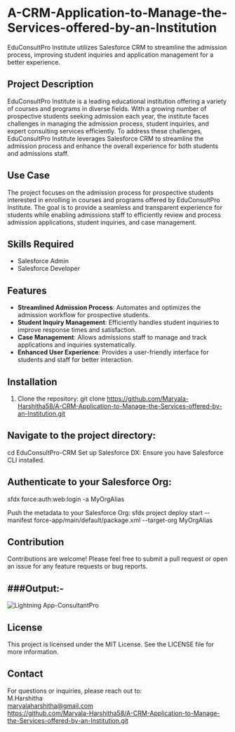 # A-CRM-Application-to-Manage-the-Services-offered-by-an-Institution
EduConsultPro Institute utilizes Salesforce CRM to streamline the admission process, improving student inquiries and application management for a better experience.

## Project Description

EduConsultPro Institute is a leading educational institution offering a variety of courses and programs in diverse fields. With a growing number of prospective students seeking admission each year, the institute faces challenges in managing the admission process, student inquiries, and expert consulting services efficiently. To address these challenges, EduConsultPro Institute leverages Salesforce CRM to streamline the admission process and enhance the overall experience for both students and admissions staff.

## Use Case

The project focuses on the admission process for prospective students interested in enrolling in courses and programs offered by EduConsultPro Institute. The goal is to provide a seamless and transparent experience for students while enabling admissions staff to efficiently review and process admission applications, student inquiries, and case management.

## Skills Required

- Salesforce Admin
- Salesforce Developer

## Features

- **Streamlined Admission Process**: Automates and optimizes the admission workflow for prospective students.
- **Student Inquiry Management**: Efficiently handles student inquiries to improve response times and satisfaction.
- **Case Management**: Allows admissions staff to manage and track applications and inquiries systematically.
- **Enhanced User Experience**: Provides a user-friendly interface for students and staff for better interaction.

## Installation

1. Clone the repository:
   git clone https://github.com/Maryala-Harshitha58/A-CRM-Application-to-Manage-the-Services-offered-by-an-Institution.git
   
Navigate to the project directory:
---------------------------------
cd EduConsultPro-CRM
Set up Salesforce DX:
Ensure you have Salesforce CLI installed.

Authenticate to your Salesforce Org:
------------------------------------
sfdx force:auth:web:login -a MyOrgAlias

Push the metadata to your Salesforce Org:
sfdx project deploy start --manifest force-app/main/default/package.xml --target-org MyOrgAlias

Contribution
------------
Contributions are welcome! Please feel free to submit a pull request or open an issue for any feature requests or bug reports.

###Output:-
-----------
![Lightning App-ConsultantPro](https://github.com/user-attachments/assets/c9189228-5cc1-489b-b969-dc9bcb4340da)


License
-------
This project is licensed under the MIT License. See the LICENSE file for more information.

Contact
--------
For questions or inquiries, please reach out to:
<br>
M.Harshitha
<br>
maryalaharshitha@gmail.com
<br>
https://github.com/Maryala-Harshitha58/A-CRM-Application-to-Manage-the-Services-offered-by-an-Institution.git









